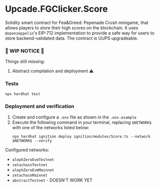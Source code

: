 # Upcade.FGClicker.Score

Solidity smart contract for Fea&Greed: Pepenade Crush minigame, that allows players to store their high scores on the blockchain.
It uses `@openzeppelin`'s EIP-712 implementation to provide a safe way for users to store backend-validated data.
The contract is UUPS upgradeable.

### 🚧 WIP NOTICE 🚧 
Things still missing:
1. Abstract compilation and deployment ⚠️


### Tests
```bash
npx hardhat test
```

### Deployment and verification
1. Create and configure a `.env` file as shown in the `.env.example`
2. Execute the following command in your terminal, replacing `$NETWORK$` with one of the networks listed below:
    ```
    npx hardhat ignition deploy ignition/modules/Score.ts --network $NETWORK$ --verify
    ```

Configured networks:
- `alephZeroEvmTestnet`
- `zetachainTestnet`
- `alephZeroEvmMainnet`
- `zetachainMainnet `
- `abstractTestnet` - DOESN'T WORK YET